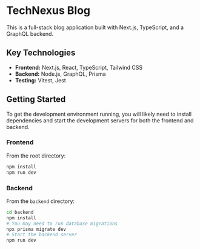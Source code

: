 # TechNexus Blog

This is a full-stack blog application built with Next.js, TypeScript, and a GraphQL backend.

## Key Technologies

* **Frontend:** Next.js, React, TypeScript, Tailwind CSS
* **Backend:** Node.js, GraphQL, Prisma
* **Testing:** Vitest, Jest

## Getting Started

To get the development environment running, you will likely need to install dependencies and start the development servers for both the frontend and backend.

### Frontend

From the root directory:

```bash
npm install
npm run dev
```

### Backend

From the `backend` directory:

```bash
cd backend
npm install
# You may need to run database migrations
npx prisma migrate dev
# Start the backend server
npm run dev
```
